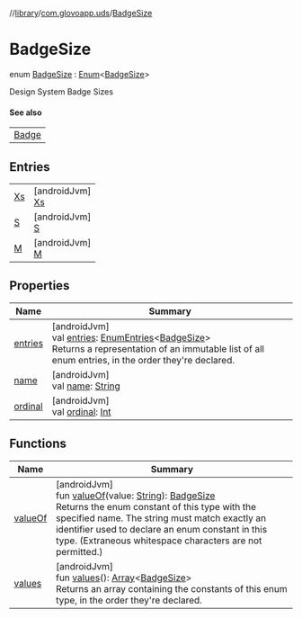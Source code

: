 //[library](../../../index.md)/[com.glovoapp.uds](../index.md)/[BadgeSize](index.md)

# BadgeSize

enum [BadgeSize](index.md) : [Enum](https://kotlinlang.org/api/latest/jvm/stdlib/kotlin/-enum/index.html)&lt;[BadgeSize](index.md)&gt; 

Design System Badge Sizes

#### See also

| |
|---|
| [Badge](../-badge.md) |

## Entries

| | |
|---|---|
| [Xs](-xs/index.md) | [androidJvm]<br>[Xs](-xs/index.md) |
| [S](-s/index.md) | [androidJvm]<br>[S](-s/index.md) |
| [M](-m/index.md) | [androidJvm]<br>[M](-m/index.md) |

## Properties

| Name | Summary |
|---|---|
| [entries](entries.md) | [androidJvm]<br>val [entries](entries.md): [EnumEntries](https://kotlinlang.org/api/latest/jvm/stdlib/kotlin.enums/-enum-entries/index.html)&lt;[BadgeSize](index.md)&gt;<br>Returns a representation of an immutable list of all enum entries, in the order they're declared. |
| [name](../-tag-style/-promotion-secondary/index.md#-372974862%2FProperties%2F1585125336) | [androidJvm]<br>val [name](../-tag-style/-promotion-secondary/index.md#-372974862%2FProperties%2F1585125336): [String](https://kotlinlang.org/api/latest/jvm/stdlib/kotlin/-string/index.html) |
| [ordinal](../-tag-style/-promotion-secondary/index.md#-739389684%2FProperties%2F1585125336) | [androidJvm]<br>val [ordinal](../-tag-style/-promotion-secondary/index.md#-739389684%2FProperties%2F1585125336): [Int](https://kotlinlang.org/api/latest/jvm/stdlib/kotlin/-int/index.html) |

## Functions

| Name | Summary |
|---|---|
| [valueOf](value-of.md) | [androidJvm]<br>fun [valueOf](value-of.md)(value: [String](https://kotlinlang.org/api/latest/jvm/stdlib/kotlin/-string/index.html)): [BadgeSize](index.md)<br>Returns the enum constant of this type with the specified name. The string must match exactly an identifier used to declare an enum constant in this type. (Extraneous whitespace characters are not permitted.) |
| [values](values.md) | [androidJvm]<br>fun [values](values.md)(): [Array](https://kotlinlang.org/api/latest/jvm/stdlib/kotlin/-array/index.html)&lt;[BadgeSize](index.md)&gt;<br>Returns an array containing the constants of this enum type, in the order they're declared. |
